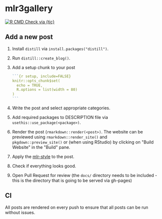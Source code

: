 # mlr3gallery

<!-- badges: start -->
[![R CMD Check via {tic}](https://github.com/mlr-org/mlr3gallery/workflows/R%20CMD%20Check%20via%20{tic}/badge.svg?branch=master)](https://github.com/mlr-org/mlr3gallery/actions)
<!-- badges: end -->

## Add a new post

1. Install `distill` via `install.packages("distill")`.
1. Run `distill::create_blog()`.
1. Add a setup chunk to your post
    
   ````r
   ```{r setup, include=FALSE}
   knitr::opts_chunk$set(
     echo = TRUE,
     R.options = list(width = 80)
   )
   ```
   ````
1. Write the post and select appropriate categories.
1. Add required packages to DESCRIPTION file via `usethis::use_package(<package>)`.
1. Render the post (`rmarkdown::render(<post>)`.
   The website can be previewed using `rmarkdown::render_site()` and `pkgdown::preview_site()` or (when using RStudio) by clicking on "Build Website" in the "Build" pane.
1. Apply the [mlr-style](https://github.com/mlr-org/mlr3/wiki/Style-Guide#styler-mlr-style) to the post.
1. Check if everything looks good.
1. Open Pull Request for review (the `docs/` directory needs to be included - this is the directory that is going to be served via gh-pages)

## CI

All posts are rendered on every push to ensure that all posts can be run without issues.
